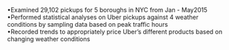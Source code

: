 •Examined 29,102 pickups for 5 boroughs in NYC from Jan - May2015 \
•Performed statistical analyses on Uber pickups against 4 weather conditions by sampling data based on peak traffic hours \
•Recorded trends to appropriately price Uber’s different products based on changing weather conditions
